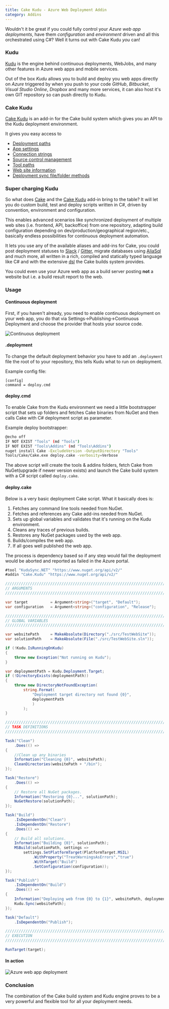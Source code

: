 ```yaml
---
title: Cake Kudu - Azure Web Deployment Addin
category: Addins
---
```


Wouldn't it be great if you could fully control your _Azure web app deployments_, have them _configuration_ and _environment_ driven and all this orchestrated using C#? Well it turns out with Cake Kudu _you_ can!

<!--excerpt-->

### Kudu

[Kudu](https://github.com/projectkudu/kudu) is the engine behind continuous deployments, WebJobs, and many other features in Azure web apps and mobile services.


Out of the box _Kudu_ allows you to build and deploy you web apps directly on _Azure_ triggered by when you push to your code _GitHub_, _Bitbucket_, _Visual Studio Online_, _Dropbox_ and many more services, it can also host it's own GIT repository so can push directly to Kudu.


### Cake Kudu

[Cake Kudu](https://github.com/WCOMAB/Cake.Kudu) is an add-in for the Cake build system which gives you an API to the Kudu deployment environment.

It gives you easy access to

* [Deployment paths](http://cakebuild.net/api/cake.kudu.provider/a5ae8623)
* [App settings](http://cakebuild.net/api/cake.kudu.provider/3d10564b/d3b19dd0)
* [Connection strings](http://cakebuild.net/api/cake.kudu.provider/3d10564b/43c2776d)
* [Source control management](http://cakebuild.net/api/cake.kudu.provider/499464bd)
* [Tool paths](http://cakebuild.net/api/cake.kudu.provider/eb1bc85d)
* [Web site information](http://cakebuild.net/api/cake.kudu.provider/fadcc0d6)
* [Deployment sync file/folder methods](http://cakebuild.net/api/cake.kudu.provider/3d10564b/10367dab)


### Super charging Kudu

So what does [Cake](http://cakebuild.net) and the [Cake Kudu](https://github.com/WCOMAB/Cake.Kudu) add-in bring to the table? It will let you do custom build, test and deploy scripts written in C#, driven by convention, environment and configuration.

This enables advanced scenarios like synchronized deployment of multiple web sites (i.e. frontend, API, backoffice) from one repository, adapting build configuration depending on dev/production/geographical region/etc., basically endless possibilities for continuous deployment automation.

It lets you use any of the available aliases and add-ins for Cake, you could post deployment statuses to [Slack](https://github.com/WCOMAB/Cake.Kudu) / [Gitter](https://github.com/gep13/Cake.Gitter), migrate databases using [AliaSql](https://github.com/RichiCoder1/Cake.AliaSql) and much more, all written in a rich, compiled and statically typed language like C# and with the extensive [dsl](http://cakebuild.net/dsl) the Cake builds system provides.

You could even use your Azure web app as a build server posting **not** a website but i.e. a build result report to the web.

### Usage

#### Continuous deployment
First, if you haven't already, you need to enable continuous deployment on your web app, you do that via Settings->Publishing->Continuous Deployment and choose the provider that hosts your source code.

![Continuous deployment](https://cloud.githubusercontent.com/assets/1647294/10564229/cc6e3ed8-75ab-11e5-9a58-bf7de894a673.png)


#### .deployment
To change the default deployment behavior you have to add an `.deployment` file the root of to your repository, this tells Kudu what to run on deployment.

Example config file:
```
[config]
command = deploy.cmd
```


#### deploy.cmd
To enable Cake from the Kudu environment we need a little bootstrapper script that sets up folders and fetches Cake binaries from NuGet and then calls Cake with C# deployment script as parameter.

Example deploy bootstrapper:
```bash
@echo off
IF NOT EXIST "Tools" (md "Tools")
IF NOT EXIST "Tools\Addins" (md "Tools\Addins")
nuget install Cake -ExcludeVersion -OutputDirectory "Tools"
Tools/Cake/Cake.exe deploy.cake -verbosity=Verbose
```
The above script will create the tools & addins folders, fetch Cake from NuGet(upgrade if newer version exists) and launch the Cake build system with a C# script called `deploy.cake`.


#### deploy.cake
Below is a very basic deployment Cake script.  What it basically does is:
1. Fetches any command line tools needed from NuGet.
2. Fetches and references any Cake add-ins needed from NuGet.
3. Sets up global variables and validates that it's running on the Kudu environment.
4. Cleans any traces of previous builds.
5. Restores any NuGet packages used by the web app.
6. Builds/compiles the web app.
7. If all goes well published the web app.

The process is dependency based so if any step would fail the deployment would be aborted and reported as failed in the Azure portal.

```csharp
#tool "KuduSync.NET" "https://www.nuget.org/api/v2/"
#addin "Cake.Kudu" "https://www.nuget.org/api/v2/"

///////////////////////////////////////////////////////////////////////////////
// ARGUMENTS
///////////////////////////////////////////////////////////////////////////////

var target          = Argument<string>("target", "Default");
var configuration   = Argument<string>("configuration", "Release");

///////////////////////////////////////////////////////////////////////////////
// GLOBAL VARIABLES
///////////////////////////////////////////////////////////////////////////////

var websitePath     = MakeAbsolute(Directory("./src/TestWebSite"));
var solutionPath    = MakeAbsolute(File("./src/TestWebSite.sln"));

if (!Kudu.IsRunningOnKudu)
{
    throw new Exception("Not running on Kudu");
}

var deploymentPath = Kudu.Deployment.Target;
if (!DirectoryExists(deploymentPath))
{
    throw new DirectoryNotFoundException(
        string.Format(
            "Deployment target directory not found {0}",
            deploymentPath
            )
        );
}

///////////////////////////////////////////////////////////////////////////////
// TASK DEFINITIONS
///////////////////////////////////////////////////////////////////////////////

Task("Clean")
    .Does(() =>
{
    //Clean up any binaries
    Information("Cleaning {0}", websitePath);
    CleanDirectories(websitePath + "/bin");
});

Task("Restore")
    .Does(() =>
{
    // Restore all NuGet packages.
    Information("Restoring {0}...", solutionPath);
    NuGetRestore(solutionPath);
});

Task("Build")
    .IsDependentOn("Clean")
    .IsDependentOn("Restore")
    .Does(() =>
{
    // Build all solutions.
    Information("Building {0}", solutionPath);
    MSBuild(solutionPath, settings =>
        settings.SetPlatformTarget(PlatformTarget.MSIL)
            .WithProperty("TreatWarningsAsErrors","true")
            .WithTarget("Build")
            .SetConfiguration(configuration));
});

Task("Publish")
    .IsDependentOn("Build")
    .Does(() =>
{
    Information("Deploying web from {0} to {1}", websitePath, deploymentPath);
    Kudu.Sync(websitePath);
});

Task("Default")
    .IsDependentOn("Publish");

///////////////////////////////////////////////////////////////////////////////
// EXECUTION
///////////////////////////////////////////////////////////////////////////////

RunTarget(target);
```

#### In action

![Azure web app deployment](https://cloud.githubusercontent.com/assets/1647294/10564139/7449fb3c-75a8-11e5-82ef-b06d4da4a13b.png)


### Conclusion

The combination of the Cake build system and Kudu engine proves to be a very powerful and flexible tool for all your deployment needs.
